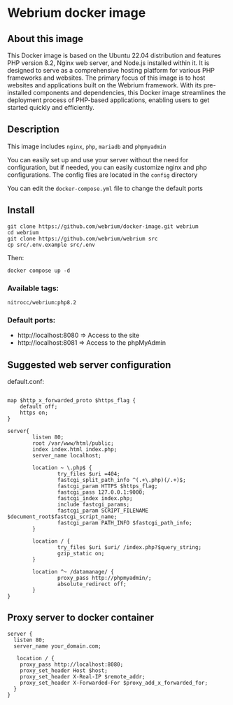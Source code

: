 # Webrium docker image

## About this image

This Docker image is based on the Ubuntu 22.04 distribution and features PHP version 8.2, Nginx web server, and Node.js installed within it. It is designed to serve as a comprehensive hosting platform for various PHP frameworks and websites. The primary focus of this image is to host websites and applications built on the Webrium framework. With its pre-installed components and dependencies, this Docker image streamlines the deployment process of PHP-based applications, enabling users to get started quickly and efficiently.

## Description

This image includes `nginx`, `php`, `mariadb` and `phpmyadmin`

You can easily set up and use your server without the need for configuration, but if needed, you can easily customize nginx and php configurations. The config files are located in the `config` directory

You can edit the `docker-compose.yml` file to change the default ports

## Install
```
git clone https://github.com/webrium/docker-image.git webrium
cd webrium
git clone https://github.com/webrium/webrium src
cp src/.env.example src/.env
```
Then:

```
docker compose up -d
```

### Available tags:

  ``nitrocc/webrium:php8.2`` 
  
  
 ### Default ports:
  - http://localhost:8080 => Access to the site
  - http://localhost:8081 => Access to the phpMyAdmin


## Suggested web server configuration

default.conf:
```NGINX

map $http_x_forwarded_proto $https_flag {
    default off;
    https on;
}

server{
        listen 80;
        root /var/www/html/public;
        index index.html index.php;
        server_name localhost;

        location ~ \.php$ {
                try_files $uri =404;
                fastcgi_split_path_info ^(.+\.php)(/.+)$;
                fastcgi_param HTTPS $https_flag;
                fastcgi_pass 127.0.0.1:9000;
                fastcgi_index index.php;
                include fastcgi_params;
                fastcgi_param SCRIPT_FILENAME $document_root$fastcgi_script_name;
                fastcgi_param PATH_INFO $fastcgi_path_info;
        }

        location / {
                try_files $uri $uri/ /index.php?$query_string;
                gzip_static on;
        }

        location ^~ /datamanage/ {
                proxy_pass http://phpmyadmin/;
                absolute_redirect off;
        }
}

```

## Proxy server to docker container

```NGINX
server {
  listen 80;
  server_name your_domain.com;

   location / {
    proxy_pass http://localhost:8080;
    proxy_set_header Host $host;
    proxy_set_header X-Real-IP $remote_addr;
    proxy_set_header X-Forwarded-For $proxy_add_x_forwarded_for;
  }
}

```
